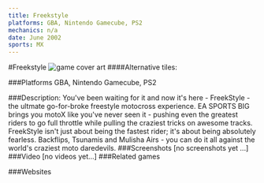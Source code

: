 ```yaml
---
title: Freekstyle
platforms: GBA, Nintendo Gamecube, PS2
mechanics: n/a
date: June 2002
sports: MX
---
```

#Freekstyle
![game cover art](//images.igdb.com/igdb/image/upload/t_cover_big/l2z5fcy1a6levsxphbgs.jpg "Logo Title Text 1")
####Alternative tiles:

###Platforms
GBA, Nintendo Gamecube, PS2

###Description:
You've been waiting for it and now it's here - FreekStyle - the ultmate go-for-broke freestyle motocross experience. EA SPORTS BIG brings you motoX like you've never seen it - pushing even the greatest riders to go full throttle while pulling the craziest tricks on awesome tracks. FreekStyle isn't just about being the fastest rider; it's about being absolutely fearless. Backflips, Tsunamis and Mulisha Airs - you can do it all against the world's craziest moto daredevils.
###Screenshots
[no screenshots yet ...]
###Video
[no videos yet...]
###Related games

###Websites

